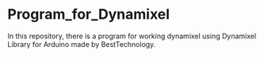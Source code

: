 # Program_for_Dynamixel

In this repository, there is a program for working dynamixel using Dynamixel Library for Arduino made by BestTechnology.
